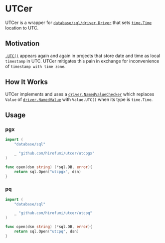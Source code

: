 # UTCer

UTCer is a wrapper for [`database/sql/driver.Driver`](https://pkg.go.dev/database/sql/driver@go1.14.2?tab=doc#Driver)
that sets [`time.Time`](https://pkg.go.dev/time@go1.14.2?tab=doc#Time) location to UTC.

## Motivation

[`.UTC()`](https://pkg.go.dev/time@go1.14.2?tab=doc#Time.UTC) appears again and again
in projects that store date and time as local `timestamp` in UTC.
UTCer mitigates this pain in exchange for inconvenience of `timestamp with time zone`.

## How It Works

UTCer implements and uses a [`driver.NamedValueChecker`](https://pkg.go.dev/database/sql/driver@go1.14.2?tab=doc#NamedValueChecker)
which replaces `Value` of [`driver.NamedValue`](https://pkg.go.dev/database/sql/driver@go1.14.2?tab=doc#NamedValue)
with `Value.UTC()` when its type is `time.Time`.

## Usage

### pgx

```go
import (
	"database/sql"

	_ "github.com/hirofumi/utcer/utcpgx"
)

func open(dsn string) (*sql.DB, error){
	return sql.Open("utcpgx", dsn)
}
```

### pq

```go
import (
	"database/sql"

	_ "github.com/hirofumi/utcer/utcpq"
)

func open(dsn string) (*sql.DB, error){
	return sql.Open("utcpq", dsn)
}
```
